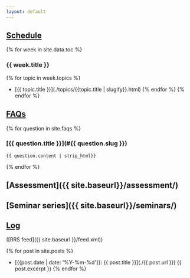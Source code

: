 ```yaml
---
layout: default
---
```


## [Schedule](#schedule)

{% for week in site.data.toc %}

### {{ week.title }}

{% for topic in week.topics %}

- [{{ topic.title }}](./topics/{{topic.title | slugify}}.html)
  {% endfor %}
  {% endfor %}

## [FAQs](#faqs)

{% for question in site.faqs %}

### [{{ question.title }}](#{{ question.slug }})

```plaintext
{{ question.content | strip_html}}
```

{% endfor %}

## [Assessment]({{ site.baseurl}}/assessment/)

## [Seminar series]({{ site.baseurl}}/seminars/)

## [Log](#blog)

([RRS feed]({{ site.baseurl }}/feed.xml))

{% for post in site.posts %}

- [{{post.date | date: '%Y-%m-%d'}}: {{ post.title }}](./{{ post.url }})
  {{ post.excerpt }}
  {% endfor %}
